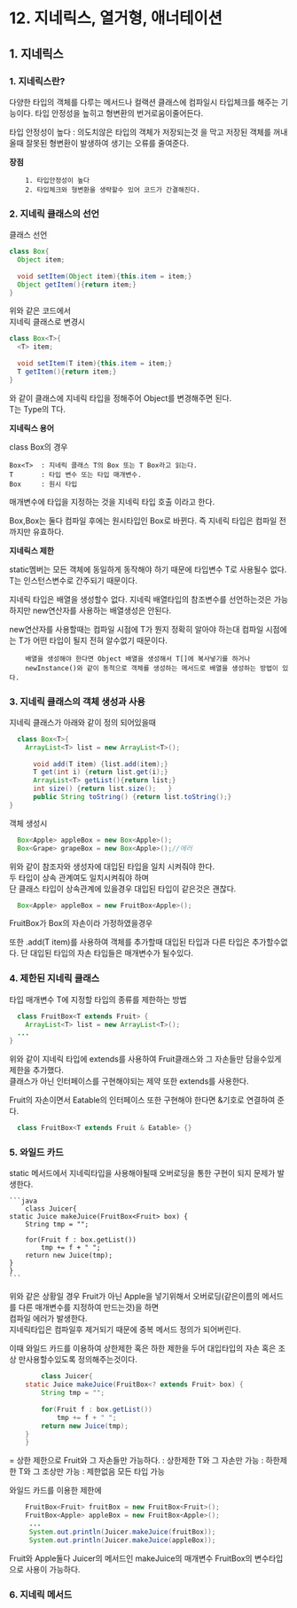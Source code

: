 # 12. 지네릭스, 열거형, 애너테이션

## 1. 지네릭스


### 1. 지네릭스란?
다양한 타입의 객체를 다루는 메서드나 컬랙션 클래스에 컴파일시 타입체크를 해주는 기능이다. 
타입 안정성을 높히고 형변환의 번거로움이줄어든다. 


  타입 안정성이 높다 : 의도치않은 타입의 객체가 저장되는것 을 막고 저장된 객체를 꺼내올때 잘못된 형변환이 발생하여 생기는 오류를 줄여준다.
  
  
  **장점** 
        
        1. 타입안정성이 높다
        2. 타입체크와 형변환을 생략할수 있어 코드가 간결해진다.


### 2. 지네릭 클래스의 선언

클래스 선언
```java
class Box{
  Object item;
  
  void setItem(Object item){this.item = item;}
  Object getItem(){return item;}
}
```

위와 같은 코드에서       
지네릭 클래스로 변경시     

```java
class Box<T>{
  <T> item;
  
  void setItem(T item){this.item = item;}
  T getItem(){return item;}
}
```

와 같이 클래스에 지네릭 타입<T>을 정해주어 Object를 변경해주면 된다.     
T는 Type의 T다.    
  
**지네릭스 용어**
  
class Box<T>의 경우     
  
  
    Box<T>  : 지네릭 클래스 T의 Box 또는 T Box라고 읽는다.
    T       : 타입 변수 또는 타입 매개변수.
    Box     : 원시 타입    
  

 매개변수에 타입을 지정하는 것을 지네릭 타입 호출 이라고 한다.
 
 Box<String>,Box<Integer>는 둘다 컴파일 후에는 원시타입인 Box로 바뀐다. 즉 지네릭 타입은 컴파일 전까지만 유효하다.     
  
    
 **지네릭스 제한**
  
 static멤버는 모든 객체에 동일하게 동작해야 하기 때문에 타입변수 T로 사용될수 없다.     
 T는 인스턴스변수로 간주되기 때문이다. 
  
 지네릭 타입은 배열을 생성할수 없다.
 지네릭 배열타입의 참조변수를 선언하는것은 가능하지만 new연산자를 사용하는 배열생성은 안된다.
  
 new연산자를 사용할때는 컴파일 시점에 T가 뭔지 정확히 알아야 하는대 컴파일 시점에는 T가 어떤 타입이 될지 전혀 알수없기 때문이다.    
 
        배열을 생성해야 한다면 Object 배열을 생성해서 T[]에 복사넣기를 하거나     
        newInstance()와 같이 동적으로 객체를 생성하는 메서드로 배열을 생성하는 방법이 있다.

### 3. 지네릭 클래스의 객체 생성과 사용
  
지네릭 클래스가 아래와 같이 정의 되어있을때 
```java
  class Box<T>{
  	ArrayList<T> list = new ArrayList<T>();
  
	  void add(T item) {list.add(item);}
	  T get(int i) {return list.get(i);}
	  ArrayList<T> getList(){return list;}
	  int size() {return list.size();	}
	  public String toString() {return list.toString();}
}
```

객체 생성시
```java
  Box<Apple> appleBox = new Box<Apple>();
  Box<Grape> grapeBox = new Box<Apple>();//에러
```
위와 같이 참조자와 생성자에 대입된 타입을 일치 시켜줘야 한다.   
두 타입이 상속 관계여도 일치시켜줘야 하며   
단 클래스 타입이 상속관계에 있을경우 대입된 타입이 같은것은 괜찮다.         
  

```java
  Box<Apple> appleBox = new FruitBox<Apple>();
```
FruitBox가 Box의 자손이라 가정하였을경우
  
 또한 .add(T item)를 사용하여 객체를 추가할때 대입된 타입과 다른 타입은 추가할수없다.
  단 대입된 타입의 자손 타입들은 매개변수가 될수있다.
  
 
### 4. 제한된 지네릭 클래스
  타입 매개변수 T에 지정할 타입의 종류를 제한하는 방법
  
  ```java
    class FruitBox<T extends Fruit> {
      ArrayList<T> list = new ArrayList<T>();
    ...
  }
  ```
  
  위와 같이 지네릭 타입에 extends를 사용하여 Fruit클래스와 그 자손들만 담을수있게 제한을 추가했다.       
  클래스가 아닌 인터페이스를 구현해야되는 제약 또한 extends를 사용한다.     
  
  Fruit의 자손이면서 Eatable의 인터페이스 또한 구현해야 한다면 &기호로 연결하여 준다.
  ```java
    class FruitBox<T extends Fruit & Eatable> {}
  ```
  

	
### 5. 와일드 카드
static 메서드에서 지네릭타입을 사용해야될때
오버로딩을 통한 구현이 되지 문제가 발생한다.
	
	```java
		class Juicer{
	static Juice makeJuice(FruitBox<Fruit> box) { 
		String tmp = "";
		
		for(Fruit f : box.getList())
			tmp += f + " ";
		return new Juice(tmp);
	}
	}
	```
위와 같은 상황일 경우 Fruit가 아닌 Apple을 넣기위해서 오버로딩(같은이름의 메서드를 다른 매개변수를 지정하여 만드는것)을 하면      
컴파일 에러가 발생한다.   
지네릭타입은 컴파일후 제거되기 때문에 중복 메서드 정의가 되어버린다.
	
이때 와일드 카드를 이용하여 상한제한 혹은 하한 제한을 두어 대입타입의 자손 혹은 조상 만사용할수있도록 정의해주는것이다.
```java
		class Juicer{
	static Juice makeJuice(FruitBox<? extends Fruit> box) { 
		String tmp = "";
		
		for(Fruit f : box.getList())
			tmp += f + " ";
		return new Juice(tmp);
	}
	}
```	

<? extends Fruit> = 상한 제한으로 Fruit와 그 자손들만 가능하다.   


	<? extends T> 	: 상한제한 T와 그 자손만 가능
	<? super T>	: 하한제한 T와 그 조상만 가능
	<?>		: 제한없음 모든 타입 가능

	

와일드 카드를 이용한 제한에    
	 
```java
	FruitBox<Fruit> fruitBox = new FruitBox<Fruit>();
	FruitBox<Apple> appleBox = new FruitBox<Apple>();
	 ...
	 System.out.println(Juicer.makeJuice(fruitBox));
	 System.out.println(Juicer.makeJuice(appleBox));
```
	
Fruit와 Apple둘다 Juicer의 메서드인 makeJuice의 매개변수 FruitBox의 변수타입으로 사용이 가능하다.    
	
	
	
### 6. 지네릭 메서드
	

